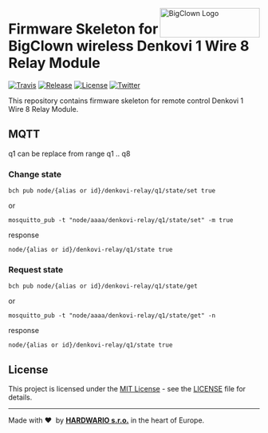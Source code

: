 <a href="https://www.bigclown.com/"><img src="https://bigclown.sirv.com/logo.png" width="200" height="59" alt="BigClown Logo" align="right"></a>

# Firmware Skeleton for BigClown wireless Denkovi 1 Wire 8 Relay Module

[![Travis](https://img.shields.io/travis/blavka/bcf-denkovi-1wire-relay/master.svg)](https://travis-ci.org/blavka/bcf-denkovi-1wire-relay)
[![Release](https://img.shields.io/github/release/blavka/bcf-denkovi-1wire-relay.svg)](https://github.com/blavka/bcf-denkovi-1wire-relay/releases)
[![License](https://img.shields.io/github/license/blavka/bcf-denkovi-1wire-relay.svg)](https://github.com/blavka/bcf-denkovi-1wire-relay/blob/master/LICENSE)
[![Twitter](https://img.shields.io/twitter/follow/BigClownLabs.svg?style=social&label=Follow)](https://twitter.com/BigClownLabs)

This repository contains firmware skeleton for remote control Denkovi 1 Wire 8 Relay Module.


## MQTT

q1 can be replace from range q1 .. q8

### Change state
```
bch pub node/{alias or id}/denkovi-relay/q1/state/set true
```
or
```
mosquitto_pub -t "node/aaaa/denkovi-relay/q1/state/set" -m true
```

response

```
node/{alias or id}/denkovi-relay/q1/state true
```

### Request state

```
bch pub node/{alias or id}/denkovi-relay/q1/state/get
```
or
```
mosquitto_pub -t "node/aaaa/denkovi-relay/q1/state/get" -n
```

response

```
node/{alias or id}/denkovi-relay/q1/state true
```



## License

This project is licensed under the [MIT License](https://opensource.org/licenses/MIT/) - see the [LICENSE](LICENSE) file for details.

---

Made with &#x2764;&nbsp; by [**HARDWARIO s.r.o.**](https://www.hardwario.com/) in the heart of Europe.
